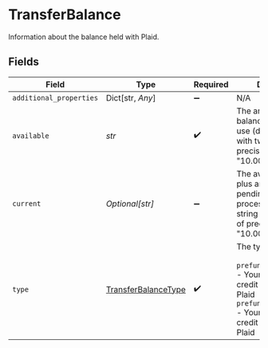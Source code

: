 # TransferBalance

Information about the balance held with Plaid.


## Fields

| Field                                                                                                                                                               | Type                                                                                                                                                                | Required                                                                                                                                                            | Description                                                                                                                                                         |
| ------------------------------------------------------------------------------------------------------------------------------------------------------------------- | ------------------------------------------------------------------------------------------------------------------------------------------------------------------- | ------------------------------------------------------------------------------------------------------------------------------------------------------------------- | ------------------------------------------------------------------------------------------------------------------------------------------------------------------- |
| `additional_properties`                                                                                                                                             | Dict[str, *Any*]                                                                                                                                                    | :heavy_minus_sign:                                                                                                                                                  | N/A                                                                                                                                                                 |
| `available`                                                                                                                                                         | *str*                                                                                                                                                               | :heavy_check_mark:                                                                                                                                                  | The amount of this balance available for use (decimal string with two digits of precision e.g. "10.00").                                                            |
| `current`                                                                                                                                                           | *Optional[str]*                                                                                                                                                     | :heavy_minus_sign:                                                                                                                                                  | The available balance, plus amount of pending funds that in processing (decimal string with two digits of precision e.g. "10.00").                                  |
| `type`                                                                                                                                                              | [TransferBalanceType](../../models/shared/transferbalancetype.md)                                                                                                   | :heavy_check_mark:                                                                                                                                                  | The type of balance.<br/><br/>`prefunded_rtp_credits` - Your prefunded RTP credit balance with Plaid<br/>`prefunded_ach_credits` - Your prefunded ACH credit balance with Plaid |